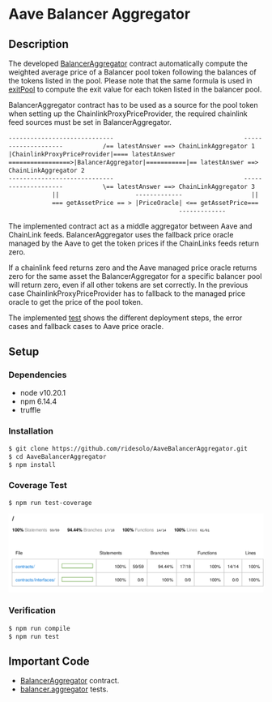 # Aave Balancer Aggregator

## Description

The developed [BalancerAggregator](https://github.com/RideSolo/AaveBalancerAggregator/blob/master/contracts/BalancerAggregator.sol) contract automatically compute the weighted average price of a Balancer pool token following the balances of the tokens listed in the pool. Please note that the same formula is used in [exitPool](https://github.com/balancer-labs/balancer-core/blob/f4ed5d65362a8d6cec21662fb6eae233b0babc1f/contracts/BPool.sol#L392) to compute the exit value for each token listed in the balancer pool.

BalancerAggregator contract has to be used as a source for the pool token when setting up the ChainlinkProxyPriceProvider, the required chainlink feed sources must be set in BalancerAggregator.

```
-----------------------------                                    --------------------           /== latestAnswer ==> ChainLinkAggregator 1   
|ChainlinkProxyPriceProvider|==== latestAnswer =================>|BalancerAggregator|===========|== latestAnswer ==> ChainLinkAggregator 2   
-----------------------------                                    --------------------           \== latestAnswer ==> ChainLinkAggregator 3   
			||                     -------------                   ||
			=== getAssetPrice == > |PriceOracle| <== getAssetPrice===
                                               -------------
```

The implemented contract act as a middle aggregator between Aave and ChainLink feeds. BalancerAggregator uses the fallback price oracle managed by the Aave to get the token prices if the ChainLinks feeds return zero. 

If a chainlink feed returns zero and the Aave managed price oracle returns zero for the same asset the BalancerAggregator for a specific balancer pool will return zero, even if all other tokens are set correctly. In the previous case ChainlinkProxyPriceProvider has to fallback to the managed price oracle to get the price of the pool token.

The implemented [test](https://github.com/RideSolo/AaveBalancerAggregator/blob/master/test/balancer.aggregator.test.js) shows the different deployment steps, the error cases and fallback cases to Aave price oracle. 

## Setup

### Dependencies

* node v10.20.1
* npm 6.14.4
* truffle

### Installation

```console
$ git clone https://github.com/ridesolo/AaveBalancerAggregator.git
$ cd AaveBalancerAggregator
$ npm install
```

### Coverage Test

```console
$ npm run test-coverage
```

![coverage printout](https://github.com/RideSolo/AaveBalancerAggregator/raw/master/coverage.png)

### Verification

```console
$ npm run compile
$ npm run test 
```

## Important Code

- [BalancerAggregator](https://github.com/RideSolo/AaveBalancerAggregator/blob/master/contracts/BalancerAggregator.sol) contract.
- [balancer.aggregator](https://github.com/RideSolo/AaveBalancerAggregator/blob/master/test/balancer.aggregator.test.js) tests.
